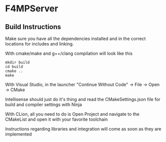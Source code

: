 # F4MPServer

## Build Instructions

Make sure you have all the dependencies installed and in the correct locations for includes and linking.

With cmake/make and g++/clang compilation will look like this

```
mkdir build
cd build
cmake ..
make
```

With Visual Studio, in the launcher "Continue Without Code" -> File -> Open -> CMake

Intellisense should just do it's thing and read the CMakeSettings.json file for build and compiler settings with Ninja 

With CLion, all you need to do is Open Project and navigate to the CMakeList and open it with your favorite toolchain

Instructions regarding libraries and integration will come as soon as they are implemented
